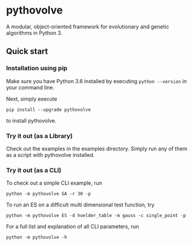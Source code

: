 # pythovolve
A modular, object-oriented framework for evolutionary and genetic algorithms in Python 3.

## Quick start

### Installation using pip

Make sure you have Python 3.6 installed by executing `python --version` in your command line.

Next, simply execute 

    pip install --upgrade pythovolve 
    
to install pythovolve.

### Try it out (as a Library)

Check out the examples in the examples directory. 
Simply run any of them as a script with pythovolve installed.

### Try it out (as a CLI)

To check out a simple CLI example, run 

    python -m pythovolve GA -r 30 -p
    
To run an ES on a difficult multi dimensional test function, try

    python -m pythovolve ES -d hoelder_table -m gauss -c single_point -p
    
For a full list and explanation of all CLI parameters, run

    python -m pythovolve -h
    


    